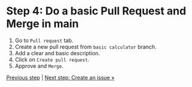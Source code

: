 # Step 4: Do a basic Pull Request and Merge in main

1. Go to `Pull request` tab.
2. Create a new pull request from `basic calculator` branch.
3. Add a clear and basic description.
4. Click on `Create pull request`.
5. Approve and `Merge`.

[Previous step](https://github.com/gangya/mathematicsCF/blob/main/03-create-branch-calculator.md)  | [Next step: Create an issue »](https://github.com/gangya/mathematicsCF/blob/main/05-create-issue.md)
